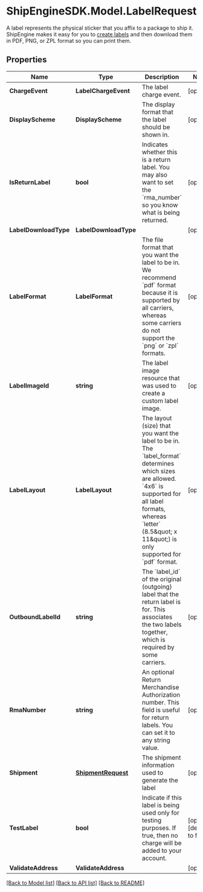 # ShipEngineSDK.Model.LabelRequest
A label represents the physical sticker that you affix to a package to ship it.  ShipEngine makes it easy for you to [create labels](https://www.shipengine.com/docs/labels/create-a-label/) and then download them in PDF, PNG, or ZPL format so you can print them. 

## Properties

Name | Type | Description | Notes
------------ | ------------- | ------------- | -------------
**ChargeEvent** | **LabelChargeEvent** | The label charge event.  | [optional] 
**DisplayScheme** | **DisplayScheme** | The display format that the label should be shown in. | [optional] 
**IsReturnLabel** | **bool** | Indicates whether this is a return label.  You may also want to set the &#x60;rma_number&#x60; so you know what is being returned.  | [optional] 
**LabelDownloadType** | **LabelDownloadType** |  | [optional] 
**LabelFormat** | **LabelFormat** | The file format that you want the label to be in.  We recommend &#x60;pdf&#x60; format because it is supported by all carriers, whereas some carriers do not support the &#x60;png&#x60; or &#x60;zpl&#x60; formats.  | [optional] 
**LabelImageId** | **string** | The label image resource that was used to create a custom label image. | [optional] 
**LabelLayout** | **LabelLayout** | The layout (size) that you want the label to be in.  The &#x60;label_format&#x60; determines which sizes are allowed.  &#x60;4x6&#x60; is supported for all label formats, whereas &#x60;letter&#x60; (8.5\&quot; x 11\&quot;) is only supported for &#x60;pdf&#x60; format.  | [optional] 
**OutboundLabelId** | **string** | The &#x60;label_id&#x60; of the original (outgoing) label that the return label is for. This associates the two labels together, which is required by some carriers.  | [optional] 
**RmaNumber** | **string** | An optional Return Merchandise Authorization number.  This field is useful for return labels.  You can set it to any string value.  | [optional] 
**Shipment** | [**ShipmentRequest**](ShipmentRequest.md) | The shipment information used to generate the label | [optional] 
**TestLabel** | **bool** | Indicate if this label is being used only for testing purposes. If true, then no charge will be added to your account. | [optional] [default to false]
**ValidateAddress** | **ValidateAddress** |  | [optional] 

[[Back to Model list]](../../README.md#documentation-for-models) [[Back to API list]](../../README.md#documentation-for-api-endpoints) [[Back to README]](../../README.md)


